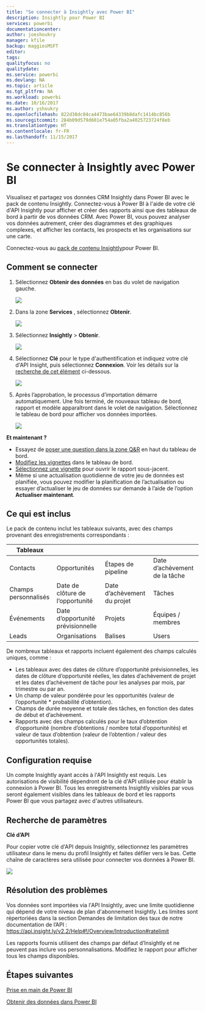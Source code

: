 ```yaml
---
title: "Se connecter à Insightly avec Power BI"
description: Insightly pour Power BI
services: powerbi
documentationcenter: 
author: joeshoukry
manager: kfile
backup: maggiesMSFT
editor: 
tags: 
qualityfocus: no
qualitydate: 
ms.service: powerbi
ms.devlang: NA
ms.topic: article
ms.tgt_pltfrm: NA
ms.workload: powerbi
ms.date: 10/16/2017
ms.author: yshoukry
ms.openlocfilehash: 822d38dc84ca4473bae64339b8dafc1414bc856b
ms.sourcegitcommit: 284b09d579d601e754a05fba2a4025723724f8eb
ms.translationtype: HT
ms.contentlocale: fr-FR
ms.lasthandoff: 11/15/2017
---
```

# <a name="connect-to-insightly-with-power-bi"></a>Se connecter à Insightly avec Power BI
Visualisez et partagez vos données CRM Insightly dans Power BI avec le pack de contenu Insightly. Connectez-vous à Power BI à l'aide de votre clé d'API Insightly pour afficher et créer des rapports ainsi que des tableaux de bord à partir de vos données CRM. Avec Power BI, vous pouvez analyser vos données autrement, créer des diagrammes et des graphiques complexes, et afficher les contacts, les prospects et les organisations sur une carte.

Connectez-vous au [pack de contenu Insightly](https://app.powerbi.com/getdata/services/insightly)pour Power BI.

## <a name="how-to-connect"></a>Comment se connecter
1. Sélectionnez **Obtenir des données** en bas du volet de navigation gauche.
   
   ![](media/service-connect-to-insightly/getdata.png)
2. Dans la zone **Services** , sélectionnez **Obtenir**.
   
   ![](media/service-connect-to-insightly/services.png)
3. Sélectionnez **Insightly** \>  **Obtenir**.
   
   ![](media/service-connect-to-insightly/insightly.png)
4. Sélectionnez **Clé** pour le type d'authentification et indiquez votre clé d'API Insight, puis sélectionnez **Connexion**. Voir les détails sur la [recherche de cet élément](#FindingParams) ci-dessous.
   
   ![](media/service-connect-to-insightly/creds.png)
5. Après l’approbation, le processus d’importation démarre automatiquement. Une fois terminé, de nouveaux tableau de bord, rapport et modèle apparaîtront dans le volet de navigation. Sélectionnez le tableau de bord pour afficher vos données importées.
   
     ![](media/service-connect-to-insightly/dashboard.png)

**Et maintenant ?**

* Essayez de [poser une question dans la zone Q&R](service-q-and-a.md) en haut du tableau de bord.
* [Modifiez les vignettes](service-dashboard-edit-tile.md) dans le tableau de bord.
* [Sélectionnez une vignette](service-dashboard-tiles.md) pour ouvrir le rapport sous-jacent.
* Même si une actualisation quotidienne de votre jeu de données est planifiée, vous pouvez modifier la planification de l’actualisation ou essayer d’actualiser le jeu de données sur demande à l’aide de l’option **Actualiser maintenant**.

## <a name="whats-included"></a>Ce qui est inclus
Le pack de contenu inclut les tableaux suivants, avec des champs provenant des enregistrements correspondants :

| Tableaux |  |  |  |
| --- | --- | --- | --- |
| Contacts |Opportunités |Étapes de pipeline |Date d’achèvement de la tâche |
| Champs personnalisés |Date de clôture de l’opportunité |Date d’achèvement du projet |Tâches |
| Événements |Date d’opportunité prévisionnelle |Projets |Équipes / membres |
| Leads |Organisations |Balises |Users |

De nombreux tableaux et rapports incluent également des champs calculés uniques, comme :  

* Les tableaux avec des dates de clôture d’opportunité prévisionnelles, les dates de clôture d’opportunité réelles, les dates d’achèvement de projet et les dates d’achèvement de tâche pour les analyses par mois, par trimestre ou par an.  
* Un champ de valeur pondérée pour les opportunités (valeur de l’opportunité * probabilité d’obtention).  
* Champs de durée moyenne et totale des tâches, en fonction des dates de début et d’achèvement.  
* Rapports avec des champs calculés pour le taux d’obtention d’opportunité (nombre d’obtentions / nombre total d’opportunités) et valeur de taux d’obtention (valeur de l’obtention / valeur des opportunités totales).  

## <a name="system-requirements"></a>Configuration requise
Un compte Insightly ayant accès à l'API Insightly est requis. Les autorisations de visibilité dépendront de la clé d'API utilisée pour établir la connexion à Power BI. Tous les enregistrements Insightly visibles par vous seront également visibles dans les tableaux de bord et les rapports Power BI que vous partagez avec d'autres utilisateurs.

<a name="FindingParams"></a>

## <a name="finding-parameters"></a>Recherche de paramètres
**Clé d’API**

Pour copier votre clé d'API depuis Insightly, sélectionnez les paramètres utilisateur dans le menu du profil Insightly et faites défiler vers le bas. Cette chaîne de caractères sera utilisée pour connecter vos données à Power BI.

![](media/service-connect-to-insightly/findapi.png)

## <a name="troubleshooting"></a>Résolution des problèmes
Vos données sont importées via l'API Insightly, avec une limite quotidienne qui dépend de votre niveau de plan d'abonnement Insightly. Les limites sont répertoriées dans la section Demandes de limitation des taux de notre documentation de l’API : https://api.insight.ly/v2.2/Help#!/Overview/Introduction#ratelimit

Les rapports fournis utilisent des champs par défaut d’Insightly et ne peuvent pas inclure vos personnalisations. Modifiez le rapport pour afficher tous les champs disponibles.

## <a name="next-steps"></a>Étapes suivantes
[Prise en main de Power BI](service-get-started.md)

[Obtenir des données dans Power BI](service-get-data.md)

